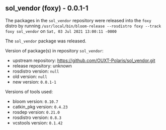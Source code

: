 ## sol_vendor (foxy) - 0.0.1-1

The packages in the `sol_vendor` repository were released into the `foxy` distro by running `/usr/local/bin/bloom-release --rosdistro foxy --track foxy sol_vendor` on `Sat, 03 Jul 2021 13:00:11 -0000`

The `sol_vendor` package was released.

Version of package(s) in repository `sol_vendor`:

- upstream repository: https://github.com/OUXT-Polaris/sol_vendor.git
- release repository: unknown
- rosdistro version: `null`
- old version: `null`
- new version: `0.0.1-1`

Versions of tools used:

- bloom version: `0.10.7`
- catkin_pkg version: `0.4.23`
- rosdep version: `0.21.0`
- rosdistro version: `0.8.3`
- vcstools version: `0.1.42`


